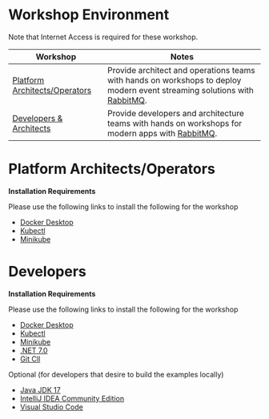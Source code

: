 # Workshop Environment

Note that Internet Access is required for these workshop.

| Workshop                                  | Notes                                                                                                                                                |
|-------------------------------------------|------------------------------------------------------------------------------------------------------------------------------------------------------|
| [Platform Architects/Operators](sysAdmin) | Provide architect and operations teams with hands on workshops to deploy modern event streaming solutions with [RabbitMQ](https://www.rabbitmq.com). |
| [Developers & Architects](appDev)         | Provide developers and architecture teams with hands on workshops for modern apps with [RabbitMQ](https://www.rabbitmq.com).                         |

# Platform Architects/Operators

**Installation Requirements**

Please use the following links to install the following for the workshop

- [Docker Desktop](https://www.docker.com/products/docker-desktop/)
- [Kubectl](https://kubernetes.io/docs/tasks/tools/#kubectl)
- [Minikube](https://minikube.sigs.k8s.io/docs/start/)

# Developers

**Installation Requirements**

Please use the following links to install the following for the workshop

- [Docker Desktop](https://www.docker.com/products/docker-desktop/)
- [Kubectl](https://kubernetes.io/docs/tasks/tools/#kubectl)
- [Minikube](https://minikube.sigs.k8s.io/docs/start/)
- [.NET 7.0](https://dotnet.microsoft.com/en-us/download/dotnet/7.0) 
- [Git ClI](https://git-scm.com/downloads)

Optional (for developers that desire to build the examples locally)
- [Java JDK 17](https://jdk.java.net/java-se-ri/17)
- [IntelliJ IDEA Community Edition](https://www.jetbrains.com/idea/download)
- [Visual Studio Code](https://code.visualstudio.com/download)



